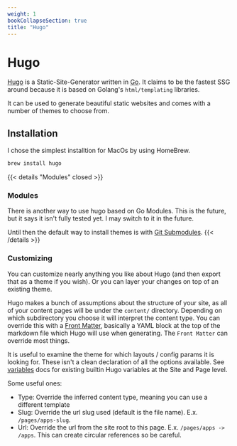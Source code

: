 ```yaml
---
weight: 1
bookCollapseSection: true
title: "Hugo"
---
```


# Hugo

[Hugo](https://gohugo.io) is a Static-Site-Generator written in [Go](https://golang.org/). It claims to be the fastest SSG around because it is based on Golang's `html/templating` libraries.

It can be used to generate beautiful static websites and comes with a number of themes to choose from.

## Installation

I chose the simplest installtion for MacOs by using HomeBrew.

```bash
brew install hugo
```

{{< details "Modules" closed >}}
### Modules

There is another way to use hugo based on Go Modules. This is the future, but it says it isn't fully tested yet. I may switch to it in the future.

Until then the default way to install themes is with [Git Submodules](https://git-scm.com/book/en/v2/Git-Tools-Submodules).
{{< /details >}}

### Customizing

You can customize nearly anything you like about Hugo (and then export that as a theme if you wish). Or you can layer your changes on top of an existing theme.

Hugo makes a bunch of assumptions about the structure of your site, as all of your content pages will be under the `content/` directory. Depending on which subdirectory you choose it will interpret the content type. You can override this with a [Front Matter](https://gohugo.io/content-management/front-matter/), basically a YAML block at the top of the markdown file which Hugo will use when generating. The `Front Matter` can override most things.

It is useful to examine the theme for which layouts / config params it is looking for. These isn't a clean declaration of all the options available. See [variables](https://gohugo.io/variables/) docs for existing builtin Hugo variables at the Site and Page level.

Some useful ones:
- Type: Override the inferred content type, meaning you can use a different template
- Slug: Override the url slug used (default is the file name). E.x. `/pages/apps-slug`.
- Url: Override the url from the site root to this page. E.x. `/pages/apps -> /apps`. This can create circular references so be careful.
